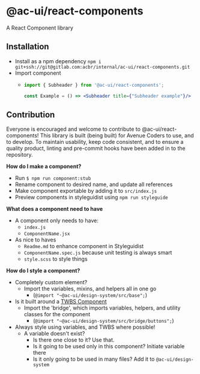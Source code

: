 # @ac-ui/react-components

A React Component library

## Installation
- Install as a npm dependency `npm i git+ssh://git@gitlab.com:acbr/internal/ac-ui/react-components.git`
- Import component
    - ```jsx harmony
      import { Subheader } from '@ac-ui/react-components';
      
      const Example = () => <Subheader title={"Subheader example"}/> 
      ```

## Contribution

Everyone is encouraged and welcome to contribute to @ac-ui/react-components! This library is built (being built) for 
Avenue Coders to use, and to develop. To maintain usability, keep code consistent, and to ensure a quality product,
linting and pre-commit hooks have been added in to the repository.

**How do I make a component?**
- Run `$ npm run component:stub`
- Rename component to desired name, and update all references
- Make component exportable by adding it to `src/index.js`
- Preview components in styleguidist using `npm run styleguide`

**What does a component need to have**
- A component only needs to have:
    - `index.js`
    - `ComponentName.jsx`
- As nice to haves
    - `Readme.md` to enhance component in Styleguidist
    - `ComponentName.spec.js` because unit testing is always smart
    - `style.scss` to style things

**How do I style a component?**
- Completely custom element?
    - Import the variables, mixins, and helpers all in one go
        - (`@import "~@ac-ui/design-system/src/base";`)
- Is it built around a [TWBS Component](https://getbootstrap.com/docs/4.1/components)
    - Import the 'bridge', which imports variables, helpers, and utility classes for the component
        - (`@import "~@ac-ui/design-system/src/bridge/buttons";`)
- Always style using variables, and TWBS where possible!
    - A variable doesn't exist? 
        - Is there one close to it? Use that.
        - Is it going to be used only in this component? Initiate variable there
        - Is it only going to be used in many files? Add it to `@ac-ui/design-system`

        
        
